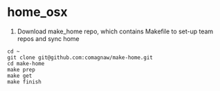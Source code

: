 # home_osx

1. Download make_home repo, which contains Makefile to set-up team repos and sync home
```
cd ~
git clone git@github.com:comagnaw/make-home.git
cd make-home
make prep
make get
make finish
```